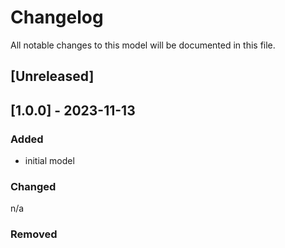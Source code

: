 # Changelog
All notable changes to this model will be documented in this file.

## [Unreleased]

## [1.0.0] - 2023-11-13
### Added
- initial model

### Changed
n/a

### Removed
